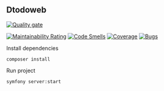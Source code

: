 Dtodoweb
--------

[![Quality gate](https://sonarcloud.io/api/project_badges/quality_gate?project=tineo_dtodoweb)](https://sonarcloud.io/dashboard?id=tineo_dtodoweb)

[![Maintainability Rating](https://sonarcloud.io/api/project_badges/measure?project=tineo_dtodoweb&metric=sqale_rating)](https://sonarcloud.io/dashboard?id=tineo_dtodoweb)
[![Code Smells](https://sonarcloud.io/api/project_badges/measure?project=tineo_dtodoweb&metric=code_smells)](https://sonarcloud.io/dashboard?id=tineo_dtodoweb)
[![Coverage](https://sonarcloud.io/api/project_badges/measure?project=tineo_dtodoweb&metric=coverage)](https://sonarcloud.io/dashboard?id=tineo_dtodoweb)
[![Bugs](https://sonarcloud.io/api/project_badges/measure?project=tineo_dtodoweb&metric=bugs)](https://sonarcloud.io/dashboard?id=tineo_dtodoweb)

Install dependencies

``
composer install
``

Run project

``
symfony server:start
``
